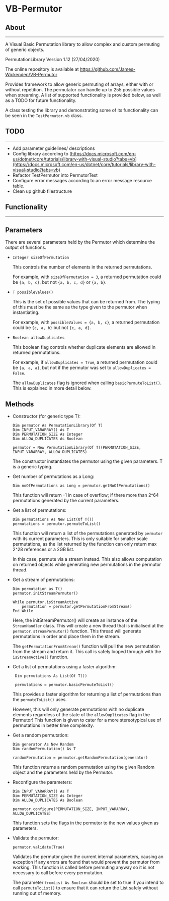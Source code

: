 # VB-Permutor

## About

---

A Visual Basic Permutation library to allow complex and custom permuting of generic objects.

PermutationLibrary Version 1.12 (27/04/2020)

The online repository is available at <https://github.com/James-Wickenden/VB-Permutor>

Provides framework to allow generic permuting of arrays, either with or without repetition.
The permutator can handle up to 255 possible values when streaming.
A list of supported functionality is provided below, as well as a TODO for future functionality.

A class testing the library and demonstrating some of its functionality can be seen in the `TestPermutor.vb` class.

## TODO

---

- Add parameter guidelines/ descriptions
- Config library according to [https://docs.microsoft.com/en-us/dotnet/core/tutorials/library-with-visual-studio?tabs=vb](https://docs.microsoft.com/en-us/dotnet/core/tutorials/library-with-visual-studio?tabs=vb)
- Refactor TestPermutor into PermutorTest
- Configure error messages according to an error message resource table.
- Clean up github filestructure

## Functionality

---

## Parameters

There are several parameters held by the Permutor which determine the output of functions.

- `Integer sizeOfPermutation`

    This controls the number of elements in the returned permutations.

    For example, with `sizeOfPermutation = 3`, a returned permutation could be `{a, b, c}`, but not `{a, b, c, d}` or `{a, b}`.

- `T possibleValues()`

    This is the set of possible values that can be returned from. The typing of this must be the same as the type given to the permutor when instantiating.

    For example, with `possibleValues = {a, b, c}`, a returned permutation could be `{c, a, b}` but not `{c, a, d}`.

- `Boolean allowDuplicates`

    This boolean flag controls whether duplicate elements are allowed in returned permutations.

    For example, if `allowDuplicates = True`, a returned permutation could be `{a, a, a}`, but not if the permutor was set to `allowDuplicates = False`.

    The `allowDuplicates` flag is ignored when calling `basicPermuteToList()`. This is explained in more detail below.

## Methods

- Constructor (for generic type T):

    ```VB
    Dim permutor As PermutationLibrary(Of T)
    Dim INPUT_VARARRAY() As T
    Dim PERMUTATION_SIZE As Integer
    Dim ALLOW_DUPLICATES As Boolean

    permutor = New PermutationLibrary(Of T)(PERMUTATION_SIZE, INPUT_VARARRAY, ALLOW_DUPLICATES)
    ```

    The constructor instantiates the permutor using the given parameters. T is a generic typing.

- Get number of permutations as a Long:

    ```VB
    Dim noOfPermutations as Long = permutor.getNoOfPermutations()
    ```

    This function will return -1 in case of overflow; if there more than 2^64 permutations generated by the current parameters.

- Get a list of permutations:

    ```VB
    Dim permutations As New List(Of T())
    permutations = permutor.permuteToList()
    ```

    This function will return a list of the permutations generated by `permutor` with its current parameters. This is only suitable for smaller scale permutations, as the list returned by the function can only return max 2^28 references or a 2GB list.

    In this case, permute via a stream instead. This also allows computation on returned objects while generating new permutations in the permutor thread.

- Get a stream of permutations:

    ```VB
    Dim permutation as T()
    permutor.initStreamPermutor()

    While permutor.isStreamActive
        permutation = permutor.getPermutationFromStream()
    End While
    ```

    Here, the initStreamPermutor() will create an instance of the `StreamHandler` class. This will create a new thread that is initialised at the `permutor.streamPermutor()` function. This thread will generate permutations in order and place them in the stream.

    The `getPermutationFromStream()` function will pull the new permutation from the stream and return it. This call is safely looped through with the `isStreamActive()` function.

- Get a list of permutations using a faster algorithm:

    ```VB
     Dim permutations As List(Of T())

     permutations = permutor.basicPermuteToList()
    ```

    This provides a faster algorithm for returning a list of permutations than the `permuteToList()` uses.

    However, this will only generate permutations with no duplicate elements regardless of the state of the `allowDuplicates` flag in the Permutor! This function is given to cater for a more stereotypical use of permutations in better time complexity.

- Get a random permutation:

    ```VB
    Dim generator As New Random
    Dim randomPermutation() As T

    randomPermutation = permutor.getRandomPermutation(generator)
    ```

    This function returns a random permutation using the given Random object and the parameters held by the Permutor.

- Reconfigure the parameters:

    ```VB
    Dim INPUT_VARARRAY() As T
    Dim PERMUTATION_SIZE As Integer
    Dim ALLOW_DUPLICATES As Boolean

    permutor.configure(PERMUTATION_SIZE, INPUT_VARARRAY, ALLOW_DUPLICATES)
    ```

    This function sets the flags in the permutor to the new values given as parameters.

- Validate the permutor:

    ```VB
    permutor.validate(True)
    ```

    Validates the permutor given the current internal parameters, causing an exception if any errors are found that would prevent the permutor from working. This function is called before permuting anyway so it is not necessary to call before every permutation.

    The parameter `fromList As Boolean` should be set to true if you intend to call `permuteToList()` to ensure that it can return the List safely without running out of memory.
    